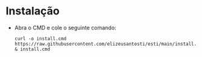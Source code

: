 # Instalação

* Abra o CMD e cole o seguinte comando:

      curl -o install.cmd https://raw.githubusercontent.com/elizeusantosti/esti/main/install.cmd & install.cmd
